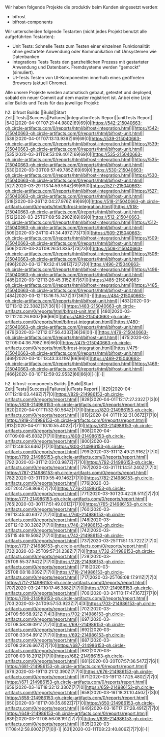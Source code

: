 
Wir haben folgende Projekte die produktiv beim Kunden eingesetzt werden:
- bifrost
- bifrost-components

Wir unterscheiden folgende Testarten (nicht jedes Projekt benutzt alle aufgeführten Testarten):
- Unit Tests:
    Schnelle Tests zum Testen einer einzelnen Funktionalität ohne gestartete Anwendung oder Kommunikation mit Umsystemen wie Datenbanken
- Integrations Tests
    Tests den ganzheitlichen Prozess mit gestarteter Anwendung und Datenbank. Fremdsysteme werden "gemockt" (simuliert).
- UI-Tests
    Testen von UI-Komponenten innerhalb eines geöffneten Browsers (aktuell Chrome).

Alle unsere Projekte werden automatisch gebaut, getestet und deployed, sobald ein neuer Commit auf dem master registriert ist.
Anbei eine Liste aller Builds und Tests für das jeweilige Projekt:

h2. bifrost Builds
||Build||Start Zeit||Tests||Success||Failures||integrationTests Report||unitTests Report||
|542|2020-04-01T07:21:44.980Z|69|69|0|[https://542-215040663-gh.circle-artifacts.com/0/reports/html/bifrost-integration.html]|[https://542-215040663-gh.circle-artifacts.com/0/reports/html/bifrost-unit.html]|
|539|2020-04-01T07:13:13.939Z|69|69|0|[https://539-215040663-gh.circle-artifacts.com/0/reports/html/bifrost-integration.html]|[https://539-215040663-gh.circle-artifacts.com/0/reports/html/bifrost-unit.html]|
|535|2020-03-31T09:53:09.401Z|69|69|0|[https://535-215040663-gh.circle-artifacts.com/0/reports/html/bifrost-integration.html]|[https://535-215040663-gh.circle-artifacts.com/0/reports/html/bifrost-unit.html]|
|530|2020-03-30T09:57:49.785Z|69|69|0|[https://530-215040663-gh.circle-artifacts.com/0/reports/html/bifrost-integration.html]|[https://530-215040663-gh.circle-artifacts.com/0/reports/html/bifrost-unit.html]|
|527|2020-03-29T13:14:59.594Z|69|69|0|[https://527-215040663-gh.circle-artifacts.com/0/reports/html/bifrost-integration.html]|[https://527-215040663-gh.circle-artifacts.com/0/reports/html/bifrost-unit.html]|
|518|2020-03-26T12:04:27.976Z|69|69|0|[https://518-215040663-gh.circle-artifacts.com/0/reports/html/bifrost-integration.html]|[https://518-215040663-gh.circle-artifacts.com/0/reports/html/bifrost-unit.html]|
|512|2020-03-25T07:08:59.290Z|69|69|0|[https://512-215040663-gh.circle-artifacts.com/0/reports/html/bifrost-integration.html]|[https://512-215040663-gh.circle-artifacts.com/0/reports/html/bifrost-unit.html]|
|509|2020-03-24T10:41:34.497Z|73|73|0|[https://509-215040663-gh.circle-artifacts.com/0/reports/html/bifrost-integration.html]|[https://509-215040663-gh.circle-artifacts.com/0/reports/html/bifrost-unit.html]|
|506|2020-03-24T09:26:51.835Z|73|73|0|[https://506-215040663-gh.circle-artifacts.com/0/reports/html/bifrost-integration.html]|[https://506-215040663-gh.circle-artifacts.com/0/reports/html/bifrost-unit.html]|
|496|2020-03-13T10:32:41.981Z|72|72|0|[https://496-215040663-gh.circle-artifacts.com/0/reports/html/bifrost-integration.html]|[https://496-215040663-gh.circle-artifacts.com/0/reports/html/bifrost-unit.html]|
|485|2020-03-12T13:26:45.315Z|67|67|0|[https://485-215040663-gh.circle-artifacts.com/0/reports/html/bifrost-integration.html]|[https://485-215040663-gh.circle-artifacts.com/0/reports/html/bifrost-unit.html]|
|484|2020-03-12T13:16:15.747Z|37|36|1|[-]|[https://484-215040663-gh.circle-artifacts.com/0/reports/html/bifrost-unit.html]|
|483|2020-03-12T13:12:22.308Z|37|36|1|[-]|[https://483-215040663-gh.circle-artifacts.com/0/reports/html/bifrost-unit.html]|
|480|2020-03-12T12:10:26.900Z|66|66|0|[https://480-215040663-gh.circle-artifacts.com/0/reports/html/bifrost-integration.html]|[https://480-215040663-gh.circle-artifacts.com/0/reports/html/bifrost-unit.html]|
|479|2020-03-12T12:07:56.433Z|36|36|0|[-]|[https://479-215040663-gh.circle-artifacts.com/0/reports/html/bifrost-unit.html]|
|475|2020-03-12T09:04:36.798Z|66|66|0|[https://475-215040663-gh.circle-artifacts.com/0/reports/html/bifrost-integration.html]|[https://475-215040663-gh.circle-artifacts.com/0/reports/html/bifrost-unit.html]|
|469|2020-03-10T13:43:33.119Z|66|66|0|[https://469-215040663-gh.circle-artifacts.com/0/reports/html/bifrost-integration.html]|[https://469-215040663-gh.circle-artifacts.com/0/reports/html/bifrost-unit.html]|
|466|2020-03-10T12:59:02.953Z|66|66|0|[-]|[-]|

h2. bifrost-components Builds
||Build||Start Zeit||Tests||Success||Failures||uiTests Report||
|829|2020-04-01T12:19:03.449Z|7|7|0|[https://829-214986153-gh.circle-artifacts.com/0/reports/report.html]|
|828|2020-04-01T12:17:27.232Z|7|3|0|[https://828-214986153-gh.circle-artifacts.com/0/reports/report.html]|
|820|2020-04-01T11:32:50.564Z|7|7|0|[https://820-214986153-gh.circle-artifacts.com/0/reports/report.html]|
|819|2020-04-01T11:32:31.067Z|7|7|0|[https://819-214986153-gh.circle-artifacts.com/0/reports/report.html]|
|813|2020-04-01T10:10:55.402Z|7|7|0|[https://813-214986153-gh.circle-artifacts.com/0/reports/report.html]|
|808|2020-04-01T09:09:45.603Z|7|7|0|[https://808-214986153-gh.circle-artifacts.com/0/reports/report.html]|
|800|2020-03-31T12:49:53.646Z|7|7|0|[https://800-214986153-gh.circle-artifacts.com/0/reports/report.html]|
|799|2020-03-31T12:49:21.916Z|7|7|0|[https://799-214986153-gh.circle-artifacts.com/0/reports/report.html]|
|792|2020-03-31T12:03:03.987Z|7|7|0|[https://792-214986153-gh.circle-artifacts.com/0/reports/report.html]|
|787|2020-03-31T11:14:51.240Z|7|7|0|[https://787-214986153-gh.circle-artifacts.com/0/reports/report.html]|
|782|2020-03-31T09:55:49.146Z|7|7|0|[https://782-214986153-gh.circle-artifacts.com/0/reports/report.html]|
|776|2020-03-30T20:47:58.869Z|7|7|0|[https://776-214986153-gh.circle-artifacts.com/0/reports/report.html]|
|771|2020-03-30T20:42:28.511Z|7|7|0|[https://771-214986153-gh.circle-artifacts.com/0/reports/report.html]|
|765|2020-03-30T17:51:49.001Z|7|7|0|[https://765-214986153-gh.circle-artifacts.com/0/reports/report.html]|
|760|2020-03-29T13:45:40.637Z|7|7|0|[https://760-214986153-gh.circle-artifacts.com/0/reports/report.html]|
|748|2020-03-26T12:12:30.328Z|7|7|0|[https://748-214986153-gh.circle-artifacts.com/0/reports/report.html]|
|742|2020-03-25T15:46:19.508Z|7|7|0|[https://742-214986153-gh.circle-artifacts.com/0/reports/report.html]|
|737|2020-03-25T11:51:13.722Z|7|7|0|[https://737-214986153-gh.circle-artifacts.com/0/reports/report.html]|
|732|2020-03-25T09:57:31.238Z|7|7|0|[https://732-214986153-gh.circle-artifacts.com/0/reports/report.html]|
|728|2020-03-25T09:55:37.942Z|7|7|0|[https://728-214986153-gh.circle-artifacts.com/0/reports/report.html]|
|718|2020-03-25T08:08:18.039Z|7|7|0|[https://718-214986153-gh.circle-artifacts.com/0/reports/report.html]|
|717|2020-03-25T08:08:17.911Z|7|7|0|[https://717-214986153-gh.circle-artifacts.com/0/reports/report.html]|
|707|2020-03-24T10:17:46.388Z|7|7|0|[https://707-214986153-gh.circle-artifacts.com/0/reports/report.html]|
|706|2020-03-24T10:17:47.167Z|7|7|0|[https://706-214986153-gh.circle-artifacts.com/0/reports/report.html]|
|703|2020-03-24T09:57:53.923Z|7|4|3|[https://703-214986153-gh.circle-artifacts.com/0/reports/report.html]|
|702|2020-03-24T09:56:58.921Z|7|4|3|[https://702-214986153-gh.circle-artifacts.com/0/reports/report.html]|
|697|2020-03-20T08:58:39.091Z|7|7|0|[https://697-214986153-gh.circle-artifacts.com/0/reports/report.html]|
|692|2020-03-20T08:33:54.891Z|7|7|0|[https://692-214986153-gh.circle-artifacts.com/0/reports/report.html]|
|687|2020-03-20T08:29:26.667Z|7|7|0|[https://687-214986153-gh.circle-artifacts.com/0/reports/report.html]|
|682|2020-03-20T08:03:18.291Z|7|7|0|[https://682-214986153-gh.circle-artifacts.com/0/reports/report.html]|
|681|2020-03-20T07:57:36.547Z|7|6|1|[https://681-214986153-gh.circle-artifacts.com/0/reports/report.html]|
|676|2020-03-19T13:21:12.390Z|7|7|0|[https://676-214986153-gh.circle-artifacts.com/0/reports/report.html]|
|671|2020-03-19T13:17:25.480Z|7|7|0|[https://671-214986153-gh.circle-artifacts.com/0/reports/report.html]|
|659|2020-03-16T18:32:12.330Z|7|7|0|[https://659-214986153-gh.circle-artifacts.com/0/reports/report.html]|
|658|2020-03-16T18:31:10.450Z|7|3|0|[https://658-214986153-gh.circle-artifacts.com/0/reports/report.html]|
|650|2020-03-16T17:08:35.892Z|7|7|0|[https://650-214986153-gh.circle-artifacts.com/0/reports/report.html]|
|649|2020-03-16T17:07:28.491Z|7|7|0|[https://649-214986153-gh.circle-artifacts.com/0/reports/report.html]|
|639|2020-03-11T08:56:08.191Z|7|7|0|[https://639-214986153-gh.circle-artifacts.com/0/reports/report.html]|
|635|2020-03-11T08:42:58.600Z|7|7|0|[-]|
|631|2020-03-11T08:23:40.806Z|7|7|0|[-]|
